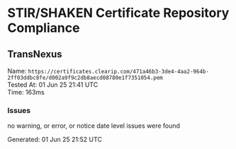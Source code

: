 # STIR/SHAKEN Certificate Repository Compliance

## TransNexus

Name: `https://certificates.clearip.com/471a46b3-3de4-4aa2-964b-2ff03ddbc8fe/d002a9f9c2db8aecd08780e1f7351054.pem`\
Tested At: 01 Jun 25 21:41 UTC\
Time: 163ms

### Issues

no warning, or error, or notice date level issues were found

Generated: 01 Jun 25 21:52 UTC